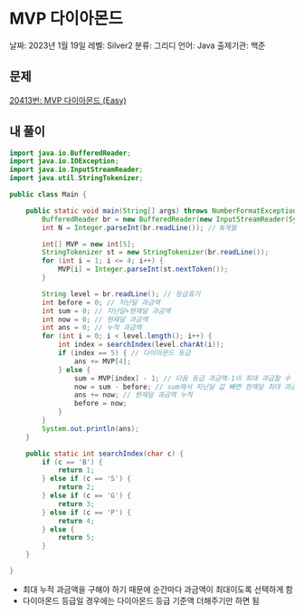 # MVP 다이아몬드

날짜: 2023년 1월 19일
레벨: Silver2
분류: 그리디
언어: Java
출제기관: 백준

## 문제

[20413번: MVP 다이아몬드 (Easy)](https://www.acmicpc.net/problem/20413)

## 내 풀이

```java
import java.io.BufferedReader;
import java.io.IOException;
import java.io.InputStreamReader;
import java.util.StringTokenizer;

public class Main {

	public static void main(String[] args) throws NumberFormatException, IOException {
		BufferedReader br = new BufferedReader(new InputStreamReader(System.in));
		int N = Integer.parseInt(br.readLine()); // N개월

		int[] MVP = new int[5];
		StringTokenizer st = new StringTokenizer(br.readLine());
		for (int i = 1; i <= 4; i++) {
			MVP[i] = Integer.parseInt(st.nextToken());
		}

		String level = br.readLine(); // 등급표기
		int before = 0; // 지난달 과금액
		int sum = 0; // 지난달+현재달 과금액
		int now = 0; // 현재달 과금액
		int ans = 0; // 누적 과금액
		for (int i = 0; i < level.length(); i++) {
			int index = searchIndex(level.charAt(i));
			if (index == 5) { // 다이아몬드 등급
				ans += MVP[4];
			} else {
				sum = MVP[index] - 1; // 다음 등급 과금액-1이 최대 과금할 수 있는 금액
				now = sum - before; // sum에서 지난달 값 빼면 현재달 최대 과금액
				ans += now; // 현재달 과금액 누적
				before = now;
			}
		}
		System.out.println(ans);
	}

	public static int searchIndex(char c) {
		if (c == 'B') {
			return 1;
		} else if (c == 'S') {
			return 2;
		} else if (c == 'G') {
			return 3;
		} else if (c == 'P') {
			return 4;
		} else {
			return 5;
		}
	}

}
```

- 최대 누적 과금액을 구해야 하기 때문에 순간마다 과금액이 최대이도록 선택하게 함
- 다이아몬드 등급일 경우에는 다이아몬드 등급 기준액 더해주기만 하면 됨
